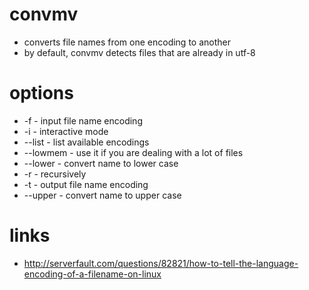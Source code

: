 # convmv

* converts file names from one encoding to another
* by default, convmv detects files that are already in utf-8

# options

* -f        -   input file name encoding
* -i        -   interactive mode
* --list    -   list available encodings
* --lowmem  -   use it if you are dealing with a lot of files
* --lower   -   convert name to lower case
* -r        -   recursively
* -t        -   output file name encoding
* --upper   -   convert name to upper case

# links

* http://serverfault.com/questions/82821/how-to-tell-the-language-encoding-of-a-filename-on-linux
